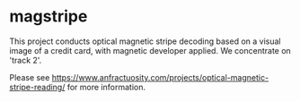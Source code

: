 # magstripe

This project conducts optical magnetic stripe decoding based on a visual image of a credit card, with magnetic 
developer applied.  We concentrate on 'track 2'.

Please see https://www.anfractuosity.com/projects/optical-magnetic-stripe-reading/ for more information.
